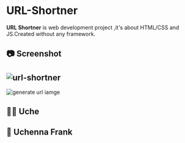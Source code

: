# URL-Shortner
**URL Shortner** is web development project ,it's about HTML/CSS and JS.Created without any framework.
## 📷 Screenshot
![url-shortner](https://github.com/naveensony07/URL-Shortner/assets/116912198/47c6ae14-a6b8-4527-bd80-d8e03c7d0eed)
-----------
![generate url iamge](https://github.com/naveensony07/URL-Shortner/assets/116912198/bef247b7-304c-44f3-ba2f-271eb3b0cc98)

## 👨‍💻 Uche <a name="author"></a>
## 👤 **Uchenna Frank**

